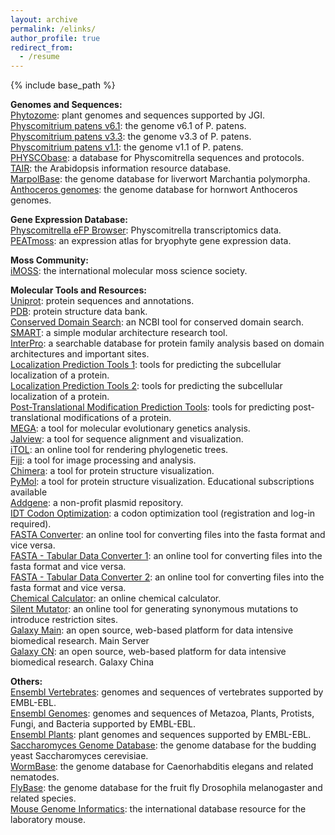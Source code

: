 ```yaml
---
layout: archive
permalink: /elinks/
author_profile: true
redirect_from:
  - /resume
---
```


{% include base_path %}

<b>Genomes and Sequences:</b> <br>
<a href="https://phytozome-next.jgi.doe.gov/">Phytozome</a>: plant genomes and sequences supported by JGI. <br>
<a href="https://phytozome-next.jgi.doe.gov/info/Ppatens_v6_1">Physcomitrium patens v6.1</a>: the genome v6.1 of P. patens. <br>
<a href="https://phytozome-next.jgi.doe.gov/info/Ppatens_v3_3">Physcomitrium patens v3.3</a>: the genome v3.3 of P. patens. <br>
<a href="https://mycocosm.jgi.doe.gov/Phypa1_1/Phypa1_1.home.html">Physcomitrium patens v1.1</a>: the genome v1.1 of P. patens. <br>
<a href="https://moss.nibb.ac.jp/">PHYSCObase</a>: a database for Physcomitrella sequences and protocols. <br>
<a href="https://www.arabidopsis.org/">TAIR</a>: the Arabidopsis information resource database. <br>
<a href="https://marchantia.info/">MarpolBase</a>: the genome database for liverwort Marchantia polymorpha. <br>
<a href="https://www.hornworts.uzh.ch/">Anthoceros genomes</a>: the genome database for hornwort Anthoceros genomes. <br>

<b>Gene Expression Database:</b> <br>
<a href="https://bar.utoronto.ca/efp_physcomitrella/cgi-bin/efpWeb.cgi">Physcomitrella eFP Browser</a>: Physcomitrella transcriptomics data. <br>
<a href="https://peatmoss.plantcode.cup.uni-freiburg.de/ppatens_db/pp_search_input.php">PEATmoss</a>: an expression atlas for bryophyte gene expression data. <br>

<b>Moss Community:</b> <br>
<a href="http://imoss.org/index.php">iMOSS</a>: the international molecular moss science society. <br>

<b>Molecular Tools and Resources:</b> <br>
<a href="https://www.uniprot.org/">Uniprot</a>: protein sequences and annotations. <br>
<a href="https://www.rcsb.org/">PDB</a>: protein structure data bank. <br>
<a href="https://www.ncbi.nlm.nih.gov/Structure/cdd/wrpsb.cgi">Conserved Domain Search</a>: an NCBI tool for conserved domain search. <br>
<a href="http://smart.embl-heidelberg.de/">SMART</a>: a simple modular architecture research tool. <br>
<a href="https://www.ebi.ac.uk/interpro/">InterPro</a>: a searchable database for protein family analysis based on domain architectures and important sites. <br>
<a href="https://bioinformatics.ysu.edu/tools/subcell.html">Localization Prediction Tools 1</a>: tools for predicting the subcellular localization of a protein. <br>
<a href="https://www.geneinfinity.org/sp/sp_proteinloc.html">Localization Prediction Tools 2</a>: tools for predicting the subcellular localization of a protein. <br>
<a href="https://www.geneinfinity.org/sp/sp_proteinptmodifs.html">Post-Translational Modification Prediction Tools</a>: tools for predicting post-translational modifications of a protein. <br>
<a href="https://www.megasoftware.net/">MEGA</a>: a tool for molecular evolutionary genetics analysis. <br>
<a href="https://www.jalview.org/">Jalview</a>: a tool for sequence alignment and visualization. <br>
<a href="https://itol.embl.de/">iTOL</a>: an online tool for rendering phylogenetic trees. <br>
<a href="https://imagej.net/software/fiji/">Fiji</a>: a tool for image processing and analysis. <br>
<a href="https://www.cgl.ucsf.edu/chimera/">Chimera</a>: a tool for protein structure visualization. <br>
<a href="https://pymol.org/buy.html">PyMol</a>: a tool for protein structure visualization. Educational subscriptions available<br>
<a href="https://www.addgene.org/">Addgene</a>: a non-profit plasmid repository. <br>
<a href="https://sg.idtdna.com/pages/tools/codon-optimization-tool">IDT Codon Optimization</a>: a codon optimization tool (registration and log-in required). <br>
<a href="https://www.hiv.lanl.gov/content/sequence/FORMAT_CONVERSION/form.html">FASTA Converter</a>: an online tool for converting files into the fasta format and vice versa. <br>
<a href="https://www.hiv.lanl.gov/content/sequence/FORMAT_CONVERSION/form.html">FASTA - Tabular Data Converter 1</a>: an online tool for converting files into the fasta format and vice versa. <br>
<a href="https://sequenceconversion.bugaco.com/converter/biology/sequences/fasta_to_tab.php">FASTA - Tabular Data Converter 2</a>: an online tool for converting files into the fasta format and vice versa. <br>
<a href="https://molbiotools.com/chemicalcalculator.php">Chemical Calculator</a>: an online chemical calculator. <br>
<a href="https://molbiotools.com/silentmutator.php">Silent Mutator</a>: an online tool for generating synonymous mutations to introduce restriction sites. <br>
<a href="https://usegalaxy.org/">Galaxy Main</a>: an open source, web-based platform for data intensive biomedical research. Main Server <br>
<a href="https://www.usegalaxy.cn/">Galaxy CN</a>: an open source, web-based platform for data intensive biomedical research. Galaxy China<br>

<b>Others:</b> <br>
<a href="https://useast.ensembl.org/index.html">Ensembl Vertebrates</a>: genomes and sequences of vertebrates supported by EMBL-EBL. <br>
<a href="https://ensemblgenomes.org/">Ensembl Genomes</a>: genomes and sequences of Metazoa, Plants, Protists, Fungi, and Bacteria supported by EMBL-EBL. <br>
<a href="http://plants.ensembl.org/index.html">Ensembl Plants</a>: plant genomes and sequences supported by EMBL-EBL. <br>
<a href="https://www.yeastgenome.org/">Saccharomyces Genome Database</a>: the genome database for the budding yeast Saccharomyces cerevisiae. <br>
<a href="https://wormbase.org/">WormBase</a>: the genome database for Caenorhabditis elegans and related nematodes. <br>
<a href="https://flybase.org/">FlyBase</a>: the genome database for the fruit fly Drosophila melanogaster and related species. <br>
<a href="https://www.informatics.jax.org/">Mouse Genome Informatics</a>: the international database resource for the laboratory mouse. <br>

